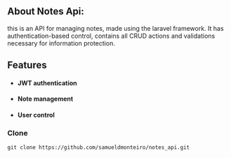 ## About Notes Api:
this is an API for managing notes, made using the laravel framework. It has authentication-based control, contains all CRUD actions and validations necessary for information protection.

## Features
- #### JWT authentication
- #### Note management
- #### User control

### Clone
```
git clone https://github.com/samueldmonteiro/notes_api.git
```
